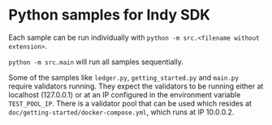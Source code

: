 # Python samples for Indy SDK

Each sample can be run individually with `python -m src.<filename without extension>`.

`python -m src.main` will run all samples sequentially.

Some of the samples like `ledger.py`, `getting_started.py` and `main.py` require validators running. They expect the validators to be running either at localhost (127.0.0.1) or at an IP configured in the environment variable `TEST_POOL_IP`. There is a validator pool that can be used which resides at `doc/getting-started/docker-compose.yml`, which runs at IP 10.0.0.2.

